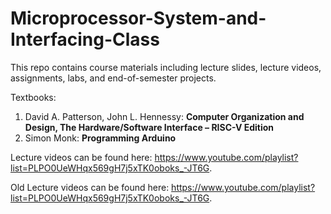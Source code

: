 # Microprocessor-System-and-Interfacing-Class

This repo contains course materials including lecture slides, lecture videos, assignments, labs, and end-of-semester projects.

Textbooks:

1.	David A. Patterson, John L. Hennessy: **Computer Organization and Design, The Hardware/Software Interface – RISC-V Edition**
2.	Simon Monk: **Programming Arduino**

Lecture videos can be found here: https://www.youtube.com/playlist?list=PLPO0UeWHqx569gH7j5xTK0oboks_-JT6G.

Old Lecture videos can be found here: https://www.youtube.com/playlist?list=PLPO0UeWHqx569gH7j5xTK0oboks_-JT6G.
